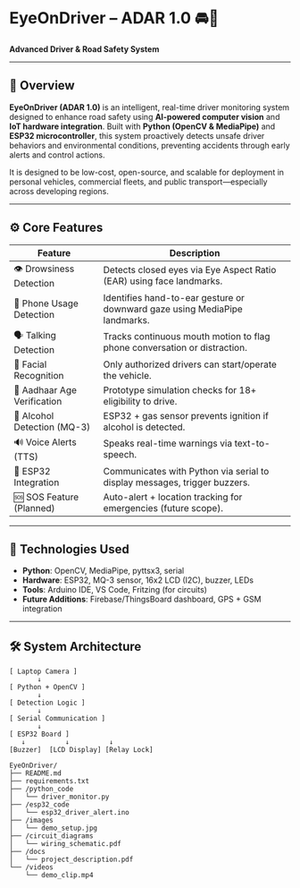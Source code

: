 # EyeOnDriver – ADAR 1.0 🚘🧠  
**Advanced Driver & Road Safety System**

---

## 📌 Overview

**EyeOnDriver (ADAR 1.0)** is an intelligent, real-time driver monitoring system designed to enhance road safety using **AI-powered computer vision** and **IoT hardware integration**. Built with **Python (OpenCV & MediaPipe)** and **ESP32 microcontroller**, this system proactively detects unsafe driver behaviors and environmental conditions, preventing accidents through early alerts and control actions.

It is designed to be low-cost, open-source, and scalable for deployment in personal vehicles, commercial fleets, and public transport—especially across developing regions.

---

## ⚙️ Core Features

| Feature                         | Description                                                                 |
|---------------------------------|-----------------------------------------------------------------------------|
| 👁️ Drowsiness Detection         | Detects closed eyes via Eye Aspect Ratio (EAR) using face landmarks.        |
| 📱 Phone Usage Detection        | Identifies hand-to-ear gesture or downward gaze using MediaPipe landmarks. |
| 🗣️ Talking Detection            | Tracks continuous mouth motion to flag phone conversation or distraction.  |
| 🧑 Facial Recognition           | Only authorized drivers can start/operate the vehicle.                      |
| 🧾 Aadhaar Age Verification     | Prototype simulation checks for 18+ eligibility to drive.                  |
| 🍷 Alcohol Detection (MQ-3)     | ESP32 + gas sensor prevents ignition if alcohol is detected.               |
| 🔊 Voice Alerts (TTS)           | Speaks real-time warnings via text-to-speech.                              |
| 🧠 ESP32 Integration            | Communicates with Python via serial to display messages, trigger buzzers.  |
| 🆘 SOS Feature (Planned)        | Auto-alert + location tracking for emergencies (future scope).             |

---

## 🧠 Technologies Used

- **Python**: OpenCV, MediaPipe, pyttsx3, serial
- **Hardware**: ESP32, MQ-3 sensor, 16x2 LCD (I2C), buzzer, LEDs
- **Tools**: Arduino IDE, VS Code, Fritzing (for circuits)
- **Future Additions**: Firebase/ThingsBoard dashboard, GPS + GSM integration

---

## 🛠️ System Architecture

```text
[ Laptop Camera ]
       ↓
[ Python + OpenCV ]
       ↓
[ Detection Logic ]
       ↓
[ Serial Communication ]
       ↓
[ ESP32 Board ]
   ↓          ↓          ↓
[Buzzer]  [LCD Display] [Relay Lock]

EyeOnDriver/
├── README.md
├── requirements.txt
├── /python_code
│   └── driver_monitor.py
├── /esp32_code
│   └── esp32_driver_alert.ino
├── /images
│   └── demo_setup.jpg
├── /circuit_diagrams
│   └── wiring_schematic.pdf
├── /docs
│   └── project_description.pdf
└── /videos
    └── demo_clip.mp4
